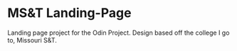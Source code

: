 # MS&T Landing-Page
Landing page project for the Odin Project. Design based off the college I go to, Missouri S&T.